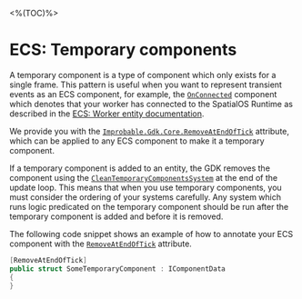 <%(TOC)%>

# ECS: Temporary components

A temporary component is a type of component which only exists for a single frame. This pattern is useful when you want to represent transient events as an ECS component, for example, the [`OnConnected`]({{urlRoot}}/api/core/on-connected) component which denotes that your worker has connected to the SpatialOS Runtime as described in the [ECS: Worker entity documentation]({{urlRoot}}/workflows/ecs/worker-entity).

We provide you with the [`Improbable.Gdk.Core.RemoveAtEndOfTick`]({{urlRoot}}/api/core/remove-at-end-of-tick-attribute) attribute, which can be applied to any ECS component to make it a temporary component.

If a temporary component is added to an entity, the GDK removes the component using the [`CleanTemporaryComponentsSystem`]({{urlRoot}}/api/core/clean-temporary-components-system) at the end of the update loop. This means that when you use temporary components, you must consider the ordering of your systems carefully. Any system which runs logic predicated on the temporary component should be run after the temporary component is added and before it is removed.

The following code snippet shows an example of how to annotate your ECS component with the [`RemoveAtEndOfTick`]({{urlRoot}}/api/core/remove-at-end-of-tick-attribute) attribute.

```csharp
[RemoveAtEndOfTick]
public struct SomeTemporaryComponent : IComponentData
{
}
```